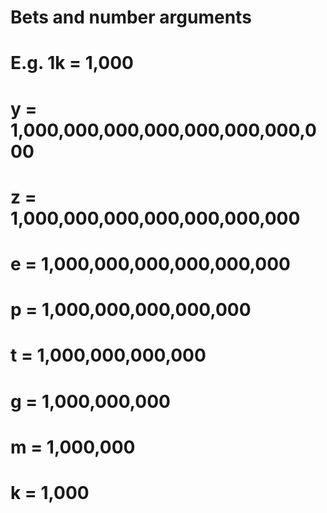 # Bets and number arguments

# E.g. 1k = 1,000
# y  = 1,000,000,000,000,000,000,000,000
# z  = 1,000,000,000,000,000,000,000
# e  = 1,000,000,000,000,000,000
# p  = 1,000,000,000,000,000
# t  = 1,000,000,000,000
# g  = 1,000,000,000
# m  = 1,000,000
# k  = 1,000
